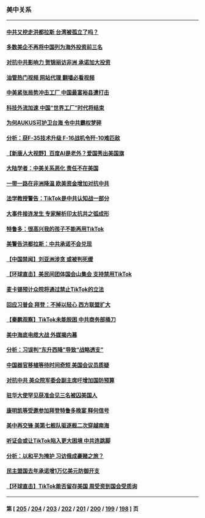 ### 美中关系
---
#### [中共又挖走洪都拉斯 台湾被孤立了吗？](../../pages/nf1412576/n13959065.md?03271245) 
#### [多数美企不再将中国列为海外投资前三名](../../pages/nf1412576/n13959133.md?03271245) 
#### [对抗中共影响力 贺锦丽访非洲 承诺加大投资](../../pages/nf1412576/n13959086.md?03271245) 
#### [油管热门视频 网站代理 翻墙必看视频](http://138.2.39.72:81/youtube.html?epic-marker?03271245)
#### [中美紧张局势冲击工厂 中国最富裕县遭打击](../../pages/nf1412576/n13959039.md?03271245) 
#### [科技外流加速 中国“世界工厂”时代将结束](../../pages/nf1412576/n13958477.md?03271245) 
#### [为何AUKUS可护卫台海 令中共霸权梦碎](../../pages/nf1412576/n13958063.md?03271245) 
#### [分析：获F-35技术升级 F-16战机令歼-10难匹敌](../../pages/nf1412576/n13957059.md?03271245) 
#### [【新唐人大视野】百度AI是老外？爱国秀出美国旗](../../pages/nf1412576/n13958468.md?03271245) 
#### [大陆学者：中美关系恶化 责任不在美国](../../pages/nf1412576/n13957815.md?03271245) 
#### [一带一路在非洲降温 欧美资金增加对抗中共](../../pages/nf1412576/n13958585.md?03271245) 
#### [法学教授警告：TikTok是中共认知战一部分](../../pages/nf1412576/n13958466.md?03271245) 
#### [大事件接连发生 专家解析印太抗共之弧成形](../../pages/nf1412576/n13958409.md?03271245) 
#### [特鲁多：很高兴我的孩子不能再用TikTok](../../pages/nf1412576/n13958415.md?03271245) 
#### [美警告洪都拉斯：中共承诺不会兑现](../../pages/nf1412576/n13958364.md?03271245) 
#### [【中国禁闻】刘亚洲涉贪 或被判死缓](../../pages/nf1412576/n13957881.md?03271245) 
#### [【环球直击】美民间团体国会山集会 支持禁用TikTok](../../pages/nf1412576/n13957886.md?03271245) 
#### [麦卡锡预计众院将通过禁止TikTok的立法](../../pages/nf1412576/n13958001.md?03271245) 
#### [回应习普会 拜登：不掉以轻心 西方联盟扩大](../../pages/nf1412576/n13957992.md?03271245) 
#### [【秦鹏观察】TikTok未能脱困 中共商务部捅刀](../../pages/nf1412576/n13957900.md?03271245) 
#### [美中海底电缆大战 外媒揭内幕](../../pages/nf1412576/n13957931.md?03271245) 
#### [分析：习误判“东升西降”导致“战略透支”](../../pages/nf1412576/n13956652.md?03271245) 
#### [中国器官移植等待时间奇短 美国会议员质疑](../../pages/nf1412576/n13957865.md?03271245) 
#### [对抗中共 美众院军委会副主席吁增加国防预算](../../pages/nf1412576/n13957809.md?03271245) 
#### [驻华大使罕见获准会见三名被囚美国人](../../pages/nf1412576/n13957863.md?03271245) 
#### [康明凯等受邀参加拜登特鲁多晚宴 释何信号](../../pages/nf1412576/n13957845.md?03271245) 
#### [美中再交锋 美第七舰队驱逐舰二次穿越南海](../../pages/nf1412576/n13957773.md?03271245) 
#### [听证会或让TikTok陷入更大困境 中共连跳脚](../../pages/nf1412576/n13957571.md?03271245) 
#### [分析：以和平为掩护 习访俄成豪赌之旅？](../../pages/nf1412576/n13957184.md?03271245) 
#### [民主盟国去年承诺增1万亿美元防御开支](../../pages/nf1412576/n13957553.md?03271245) 
#### [【环球直击】TikTok能否留存美国 周受资到国会受质询](../../pages/nf1412576/n13957099.md?03271245) 

---
#### 第 [ [205](./205.md?03271245) / [204](./204.md?03271245) / [203](./203.md?03271245) / [202](./202.md?03271245) / [201](./201.md?03271245) / [200](./200.md?03271245) / [199](./199.md?03271245) / [198](./198.md?03271245) ] 页
